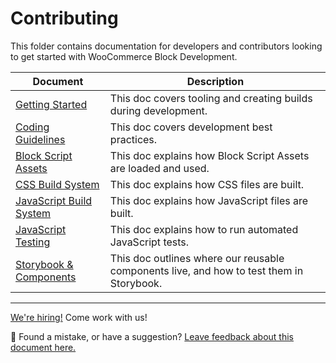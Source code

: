 # Contributing

This folder contains documentation for developers and contributors looking to get started with WooCommerce Block Development.

| Document                                              | Description                                                                              |
| ----------------------------------------------------- | ---------------------------------------------------------------------------------------- |
| [Getting Started](getting-started.md)                 | This doc covers tooling and creating builds during development.                          |
| [Coding Guidelines](coding-guidelines.md)             | This doc covers development best practices.                                              |
| [Block Script Assets](block-assets.md)                | This doc explains how Block Script Assets are loaded and used.                           |
| [CSS Build System](css-build-system.md)               | This doc explains how CSS files are built.                                               |
| [JavaScript Build System](javascript-build-system.md) | This doc explains how JavaScript files are built.                                        |
| [JavaScript Testing](javascript-testing.md)           | This doc explains how to run automated JavaScript tests.                                 |
| [Storybook & Components](storybook-and-components.md) | This doc outlines where our reusable components live, and how to test them in Storybook. |

<!-- FEEDBACK -->

---

[We're hiring!](https://woocommerce.com/careers/) Come work with us!

🐞 Found a mistake, or have a suggestion? [Leave feedback about this document here.](https://github.com/woocommerce/woocommerce-gutenberg-products-block/issues/new?assignees=&labels=type%3A+documentation&template=--doc-feedback.md&title=Feedback%20on%20./docs/contributors/README.md)

<!-- /FEEDBACK -->

